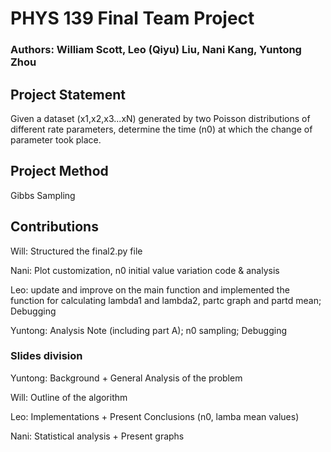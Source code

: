 # PHYS 139 Final Team Project

### Authors: William Scott, Leo (Qiyu) Liu, Nani Kang, Yuntong Zhou

## Project Statement

Given a dataset (x1,x2,x3...xN) generated by two Poisson distributions of different rate parameters, determine the time (n0) at which the change of 
parameter took place.

## Project Method

Gibbs Sampling

## Contributions

Will: Structured the final2.py file 

Nani: Plot customization, n0 initial value variation code & analysis

Leo: update and improve on the main function and implemented the function for calculating lambda1 and lambda2, partc graph and partd mean; Debugging

Yuntong: Analysis Note (including part A); n0 sampling; Debugging


### Slides division

Yuntong: Background + General Analysis of the problem

Will: Outline of the algorithm

Leo: Implementations + Present Conclusions (n0, lamba mean values)

Nani: Statistical analysis + Present graphs

